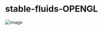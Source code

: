 # stable-fluids-OPENGL
![image](https://github.com/user-attachments/assets/68aa468f-52f6-4c61-bf0f-f43ce6355315)

